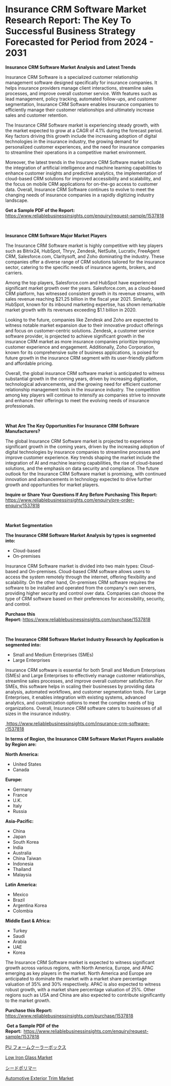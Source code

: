 <p><h1>Insurance CRM Software Market Research Report: The Key To Successful Business Strategy Forecasted for Period from 2024 - 2031</h1></p><p><strong>Insurance CRM Software Market Analysis and Latest Trends</strong></p>
<p><p>Insurance CRM Software is a specialized customer relationship management software designed specifically for insurance companies. It helps insurance providers manage client interactions, streamline sales processes, and improve overall customer service. With features such as lead management, policy tracking, automated follow-ups, and customer segmentation, Insurance CRM Software enables insurance companies to efficiently manage their customer relationships and ultimately increase sales and customer retention.</p><p>The Insurance CRM Software market is experiencing steady growth, with the market expected to grow at a CAGR of 4.1% during the forecast period. Key factors driving this growth include the increasing adoption of digital technologies in the insurance industry, the growing demand for personalized customer experiences, and the need for insurance companies to streamline their operations in a competitive market environment.</p><p>Moreover, the latest trends in the Insurance CRM Software market include the integration of artificial intelligence and machine learning capabilities to enhance customer insights and predictive analytics, the implementation of cloud-based CRM solutions for improved accessibility and scalability, and the focus on mobile CRM applications for on-the-go access to customer data. Overall, Insurance CRM Software continues to evolve to meet the changing needs of insurance companies in a rapidly digitizing industry landscape.</p></p>
<p><strong>Get a Sample PDF of the Report:&nbsp;</strong> <a href="https://www.reliablebusinessinsights.com/enquiry/request-sample/1537818">https://www.reliablebusinessinsights.com/enquiry/request-sample/1537818</a></p>
<p>&nbsp;</p>
<p><strong>Insurance CRM Software Major Market Players</strong></p>
<p><p>The Insurance CRM Software market is highly competitive with key players such as Bitrix24, HubSpot, Thryv, Zendesk, NetSuite, Lucrativ, FreeAgent CRM, Salesforce.com, Claritysoft, and Zoho dominating the industry. These companies offer a diverse range of CRM solutions tailored for the insurance sector, catering to the specific needs of insurance agents, brokers, and carriers.</p><p>Among the top players, Salesforce.com and HubSpot have experienced significant market growth over the years. Salesforce.com, as a cloud-based CRM platform, has witnessed consistent growth in its revenue streams, with sales revenue reaching $21.25 billion in the fiscal year 2021. Similarly, HubSpot, known for its inbound marketing expertise, has shown remarkable market growth with its revenues exceeding $1.1 billion in 2020.</p><p>Looking to the future, companies like Zendesk and Zoho are expected to witness notable market expansion due to their innovative product offerings and focus on customer-centric solutions. Zendesk, a customer service software provider, is projected to achieve significant growth in the insurance CRM market as more insurance companies prioritize improving customer experience and engagement. Additionally, Zoho Corporation, known for its comprehensive suite of business applications, is poised for future growth in the insurance CRM segment with its user-friendly platform and affordable pricing.</p><p>Overall, the global insurance CRM software market is anticipated to witness substantial growth in the coming years, driven by increasing digitization, technological advancements, and the growing need for efficient customer relationship management tools in the insurance industry. The competition among key players will continue to intensify as companies strive to innovate and enhance their offerings to meet the evolving needs of insurance professionals.</p></p>
<p>&nbsp;</p>
<p><strong>What Are The Key Opportunities For Insurance CRM Software Manufacturers?</strong></p>
<p><p>The global Insurance CRM Software market is projected to experience significant growth in the coming years, driven by the increasing adoption of digital technologies by insurance companies to streamline processes and improve customer experience. Key trends shaping the market include the integration of AI and machine learning capabilities, the rise of cloud-based solutions, and the emphasis on data security and compliance. The future outlook for the Insurance CRM Software market is promising, with continued innovation and advancements in technology expected to drive further growth and opportunities for market players.</p></p>
<p><strong>Inquire or Share Your Questions If Any Before Purchasing This Report:</strong> <a href="https://www.reliablebusinessinsights.com/enquiry/pre-order-enquiry/1537818">https://www.reliablebusinessinsights.com/enquiry/pre-order-enquiry/1537818</a></p>
<p>&nbsp;</p>
<p><strong>Market Segmentation</strong></p>
<p><strong>The Insurance CRM Software Market Analysis by types is segmented into:</strong></p>
<p><ul><li>Cloud-based</li><li>On-premises</li></ul></p>
<p><p>Insurance CRM Software market is divided into two main types: Cloud-based and On-premises. Cloud-based CRM software allows users to access the system remotely through the internet, offering flexibility and scalability. On the other hand, On-premises CRM software requires the software to be installed and operated from the company's own servers, providing higher security and control over data. Companies can choose the type of CRM software based on their preferences for accessibility, security, and control.</p></p>
<p><strong>Purchase this Report:&nbsp;</strong><a href="https://www.reliablebusinessinsights.com/purchase/1537818">https://www.reliablebusinessinsights.com/purchase/1537818</a></p>
<p>&nbsp;</p>
<p><strong>The Insurance CRM Software Market Industry Research by Application is segmented into:</strong></p>
<p><ul><li>Small and Medium Enterprises (SMEs)</li><li>Large Enterprises</li></ul></p>
<p><p>Insurance CRM software is essential for both Small and Medium Enterprises (SMEs) and Large Enterprises to effectively manage customer relationships, streamline sales processes, and improve overall customer satisfaction. For SMEs, this software helps in scaling their businesses by providing data analysis, automated workflows, and customer segmentation tools. For Large Enterprises, it enables integration with existing systems, advanced analytics, and customization options to meet the complex needs of big organizations. Overall, Insurance CRM software caters to businesses of all sizes in the insurance industry.</p></p>
<p><a href="https://www.reliablebusinessinsights.com/insurance-crm-software-r1537818">&nbsp;https://www.reliablebusinessinsights.com/insurance-crm-software-r1537818</a></p>
<p><strong>In terms of Region, the Insurance CRM Software Market Players available by Region are:</strong></p>
<p>
    <p> <strong> North America: </strong>
        <ul>
            <li>United States</li>
            <li>Canada</li>
        </ul>
        </p> 
    <p> <strong> Europe: </strong>
        <ul>
            <li>Germany</li>
            <li>France</li>
            <li>U.K.</li>
            <li>Italy</li>
            <li>Russia</li>
        </ul>
        </p> 
    <p> <strong> Asia-Pacific: </strong>
        <ul>
            <li>China</li>
            <li>Japan</li>
            <li>South Korea</li>
            <li>India</li>
            <li>Australia</li>
            <li>China Taiwan</li>
            <li>Indonesia</li>
            <li>Thailand</li>
            <li>Malaysia</li>
        </ul>
        </p> 
    <p> <strong> Latin America: </strong>
        <ul>
            <li>Mexico</li>
            <li>Brazil</li>
            <li>Argentina Korea</li>
            <li>Colombia</li>
        </ul>
        </p> 
    <p> <strong> Middle East & Africa: </strong>
        <ul>
            <li>Turkey</li>
            <li>Saudi</li>
            <li>Arabia</li>
            <li>UAE</li>
            <li>Korea</li>
        </ul>
    </p>
    </p>
<p><p>The Insurance CRM Software market is expected to witness significant growth across various regions, with North America, Europe, and APAC emerging as key players in the market. North America and Europe are anticipated to dominate the market with a market share percentage valuation of 35% and 30% respectively. APAC is also expected to witness robust growth, with a market share percentage valuation of 25%. Other regions such as USA and China are also expected to contribute significantly to the market growth.</p></p>
<p><strong>Purchase this Report: </strong><a href="https://www.reliablebusinessinsights.com/purchase/1537818">https://www.reliablebusinessinsights.com/purchase/1537818</a></p>
<p>&nbsp;<strong>Get a Sample PDF of the Report:&nbsp;&nbsp;</strong><a href="https://www.reliablebusinessinsights.com/enquiry/request-sample/1537818">https://www.reliablebusinessinsights.com/enquiry/request-sample/1537818</a></p>
<p><strong></strong></p>
<p><p><a href="https://github.com/BoydYundt1/Market-Research-Report-List-2/blob/main/8188946180844.md">PU フォームクーラーボックス</a></p><p><a href="https://github.com/AdrianaPaucek2023/Market-Research-Report-List-1/blob/main/low-iron-glass-market.md">Low Iron Glass Market</a></p><p><a href="https://github.com/dathomson6534/Market-Research-Report-List-2/blob/main/8811126180843.md">シードポリマー</a></p><p><a href="https://github.com/cheribeninsig/Market-Research-Report-List-1/blob/main/automotive-exterior-trim-market.md">Automotive Exterior Trim Market</a></p></p>